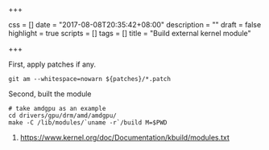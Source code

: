 +++

css = []
date = "2017-08-08T20:35:42+08:00"
description = ""
draft = false
highlight = true
scripts = []
tags = []
title = "Build external kernel module"

+++

First, apply patches if any.
```
git am --whitespace=nowarn ${patches}/*.patch
```

Second, built the module
```
# take amdgpu as an example
cd drivers/gpu/drm/amd/amdgpu/
make -C /lib/modules/`uname -r`/build M=$PWD
```

1. https://www.kernel.org/doc/Documentation/kbuild/modules.txt
